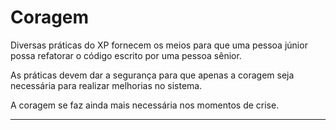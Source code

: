 # Coragem 

Diversas práticas do XP fornecem os meios para que uma pessoa júnior possa refatorar o código escrito por uma pessoa sênior. 

As práticas devem dar a segurança para que apenas a coragem seja necessária para realizar melhorias no sistema.

A coragem se faz ainda mais necessária nos momentos de crise.

---

